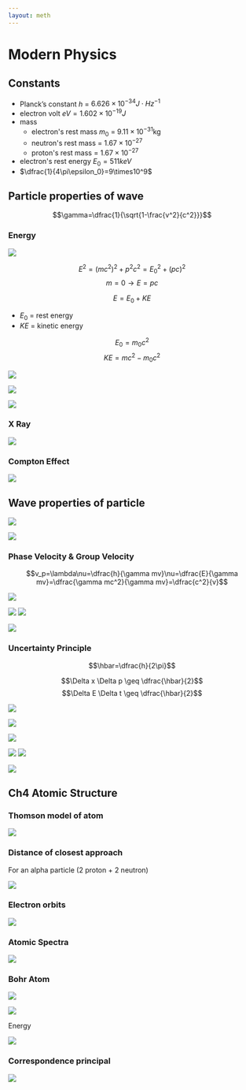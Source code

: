 ```yaml
---
layout: meth
---
```


# Modern Physics

## Constants

- Planck’s constant $h$ = $6.626\times10^{-34}J\cdot Hz^{-1}$
- electron volt $eV=1.602\times10^{-19}J$
- mass
	- electron's rest mass $m_0$ = $9.11\times10^{-31}$kg
	- neutron's rest mass = $1.67\times10^{-27}$
	- proton's rest mass = $1.67\times10^{-27}$
- electron's rest energy $E_0=511keV$
- $\dfrac{1}{4\pi\epsilon_0}=9\times10^9$

## Particle properties of wave

$$\gamma=\dfrac{1}{\sqrt{1-\frac{v^2}{c^2}}}$$

### Energy

![](https://i.imgur.com/7pGwuqi.png)

$$E^2=(mc^2)^2+p^2c^2=E_0^2+(pc)^2$$
$$m = 0 \rightarrow E=pc$$

$$E=E_0+KE$$

- $E_0$ = rest energy
- $KE$ = kinetic energy

$$E_0=m_0c^2$$
$$KE=mc^2-m_0c^2$$

![](https://i.imgur.com/bX177hk.png)

![](https://i.imgur.com/XrVduzu.png)

![](https://i.imgur.com/ohV0Xq6.png)

### X Ray

![](https://i.imgur.com/a169r5e.png)

### Compton Effect

![](https://i.imgur.com/aPGsqCk.png)

## Wave properties of particle

![](https://i.imgur.com/lAWpIlw.png)

![](https://i.imgur.com/qRxVX4P.png)

### Phase Velocity & Group Velocity

$$v_p=\lambda\nu=\dfrac{h}{\gamma mv}\nu=\dfrac{E}{\gamma mv}=\dfrac{\gamma mc^2}{\gamma mv}=\dfrac{c^2}{v}$$

![](https://i.imgur.com/MAx1vhu.png)

![](https://i.imgur.com/41ogptD.png)
![](https://i.imgur.com/xnzH7rB.png)

![](https://i.imgur.com/3G6eEWp.png)

### Uncertainty Principle

$$\hbar=\dfrac{h}{2\pi}$$

$$\Delta x \Delta p \geq \dfrac{\hbar}{2}$$
$$\Delta E \Delta t \geq \dfrac{\hbar}{2}$$

![](https://i.imgur.com/3idLe5E.png)

![](https://i.imgur.com/WRPExGn.png)

![](https://i.imgur.com/lqEYLku.png)

![](https://i.imgur.com/u9Yoxqe.png)
![](https://i.imgur.com/J4xGfx7.png)

![](https://i.imgur.com/odP9jgS.png)

## Ch4 Atomic Structure

### Thomson model of atom

![](https://i.imgur.com/qccnLQY.png)

### Distance of closest approach

For an alpha particle (2 proton + 2 neutron)

![](https://i.imgur.com/GYpg8xJ.png)

### Electron orbits

![](https://i.imgur.com/eCsXQK4.png)

### Atomic Spectra

![](https://i.imgur.com/mDLnl42.png)

### Bohr Atom

![](https://i.imgur.com/M6nZGYd.png)

![](https://i.imgur.com/MRn4xae.png)

Energy

![](https://i.imgur.com/igCPJED.png)

### Correspondence principal

![](https://i.imgur.com/gbvJU50.png)
